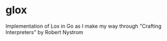 # glox
Implementation of Lox in Go as I make my way through "Crafting Interpreters" by Robert Nystrom
